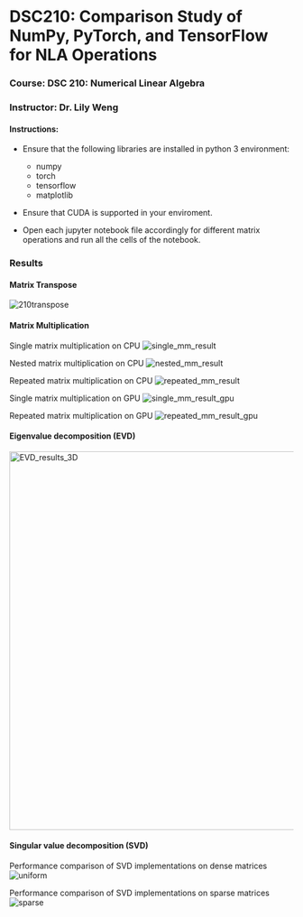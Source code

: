 # DSC210: Comparison Study of NumPy, PyTorch, and TensorFlow for NLA Operations

### Course: DSC 210: Numerical Linear Algebra
### Instructor: Dr. Lily Weng

#### Instructions:
- Ensure that the following libraries are installed in python 3 environment:
  - numpy
  - torch
  - tensorflow
  - matplotlib

- Ensure that CUDA is supported in your enviroment. 

- Open each jupyter notebook file accordingly for different matrix operations and run all the cells of the notebook.

### Results

#### Matrix Transpose

![210transpose](https://github.com/user-attachments/assets/87982c81-53ce-4115-a778-f5f85242cd79)

#### Matrix Multiplication

Single matrix multiplication on CPU
![single_mm_result](https://github.com/user-attachments/assets/95f75be9-9bc3-4b73-8bd3-7343bb2ce00b)

Nested matrix multiplication on CPU
![nested_mm_result](https://github.com/user-attachments/assets/65e4007d-0f52-4f38-82cb-c948b891ca71)

Repeated matrix multiplication on CPU
![repeated_mm_result](https://github.com/user-attachments/assets/187977e0-34f1-4af5-94a5-b0128c60d60b)

Single matrix multiplication on GPU
![single_mm_result_gpu](https://github.com/user-attachments/assets/e1ba2910-6afe-423b-a198-27409037a0b8)

Repeated matrix multiplication on GPU
![repeated_mm_result_gpu](https://github.com/user-attachments/assets/4065ed8f-ef05-45b9-94a2-7b01ae3a710f)

#### Eigenvalue decomposition (EVD)
<img width="671" alt="EVD_results_3D" src="https://github.com/user-attachments/assets/0f0e0126-89a5-44d1-a1cc-6b06d96f7ce0">

#### Singular value decomposition (SVD)

Performance comparison of SVD implementations on dense matrices
![uniform](https://github.com/user-attachments/assets/0647d6fd-e42d-4667-882d-7a85ccb64e70)

Performance comparison of SVD implementations on sparse matrices
![sparse](https://github.com/user-attachments/assets/851ef2f2-349e-4056-bd4e-b5a341d3a44a)

